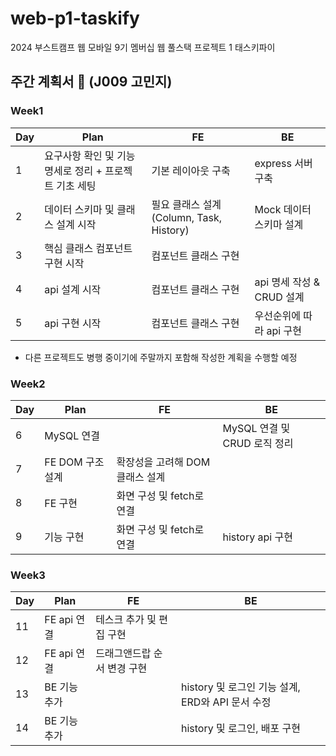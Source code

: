 # web-p1-taskify

2024 부스트캠프 웹 모바일 9기 멤버십 웹 풀스택 프로젝트 1 태스키파이

## 주간 계획서 📝 (J009 고민지)

### Week1

| Day | Plan                                                   | FE                                       | BE                        |
| --- | ------------------------------------------------------ | ---------------------------------------- | ------------------------- |
| 1   | 요구사항 확인 및 기능 명세로 정리 + 프로젝트 기초 세팅 | 기본 레이아웃 구축                       | express 서버 구축         |
| 2   | 데이터 스키마 및 클래스 설계 시작                      | 필요 클래스 설계 (Column, Task, History) | Mock 데이터 스키마 설계   |
| 3   | 핵심 클래스 컴포넌트 구현 시작                         | 컴포넌트 클래스 구현                     |                           |
| 4   | api 설계 시작                                          | 컴포넌트 클래스 구현                     | api 명세 작성 & CRUD 설계 |
| 5   | api 구현 시작                                          | 컴포넌트 클래스 구현                     | 우선순위에 따라 api 구현  |

- 다른 프로젝트도 병행 중이기에 주말까지 포함해 작성한 계획을 수행할 예정

### Week2

| Day | Plan             | FE                              | BE                           |
| --- | ---------------- | ------------------------------- | ---------------------------- |
| 6   | MySQL 연결       |                                 | MySQL 연결 및 CRUD 로직 정리 |
| 7   | FE DOM 구조 설계 | 확장성을 고려해 DOM 클래스 설계 |                              |
| 8   | FE 구현          | 화면 구성 및 fetch로 연결       |                              |
| 9   | 기능 구현        | 화면 구성 및 fetch로 연결       | history api 구현             |

### Week3

| Day | Plan         | FE                          | BE                                               |
| --- | ------------ | --------------------------- | ------------------------------------------------ |
| 11  | FE api 연결  | 테스크 추가 및 편집 구현    |                                                  |
| 12  | FE api 연결  | 드래그앤드랍 순서 변경 구현 |                                                  |
| 13  | BE 기능 추가 |                             | history 및 로그인 기능 설계, ERD와 API 문서 수정 |
| 14  | BE 기능 추가 |                             | history 및 로그인, 배포 구현                     |
